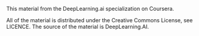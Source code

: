 This material from the DeepLearning.ai specialization on Coursera.

All of the material is distributed under the Creative Commons License, see LICENCE. The source of the material is DeepLearning.AI.